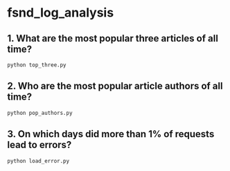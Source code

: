 # fsnd_log_analysis
## 1. What are the most popular three articles of all time?
```
python top_three.py
```

## 2. Who are the most popular article authors of all time?
```
python pop_authors.py
```

## 3. On which days did more than 1% of requests lead to errors? 
```
python load_error.py
```
